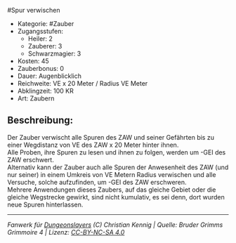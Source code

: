#Spur verwischen  
- Kategorie: #Zauber  
- Zugangsstufen:  
  - Heiler: 2  
  - Zauberer: 3  
  - Schwarzmagier: 3  
- Kosten: 45  
- Zauberbonus: 0  
- Dauer: Augenblicklich  
- Reichweite: VE x 20 Meter / Radius VE Meter  
- Abklingzeit: 100 KR  
- Art: Zaubern     

## Beschreibung:
Der Zauber verwischt alle Spuren des ZAW und seiner Gefährten bis zu einer Wegdistanz von VE des ZAW x 20 Meter hinter ihnen.<br>Alle Proben, ihre Spuren zu lesen und ihnen zu folgen, werden um -GEI des ZAW erschwert.<br>Alternativ kann der Zauber auch alle Spuren der Anwesenheit des ZAW (und nur seiner) in einem Umkreis von VE Metern Radius verwischen und alle Versuche, solche aufzufinden, um -GEI des ZAW erschweren.<br>Mehrere Anwendungen dieses Zaubers, auf das gleiche Gebiet oder die gleiche Wegstrecke gewirkt, sind nicht kumulativ, es sei denn, dort wurden neue Spuren hinterlassen.


___
*Fanwerk für [Dungeonslayers](https://www.dungeonslayers.net/) (C) Christian Kennig | Quelle: Bruder Grimms Grimmoire 4 | Lizenz: [CC-BY-NC-SA 4.0](https://creativecommons.org/licenses/by-nc-sa/4.0/deed.de)*